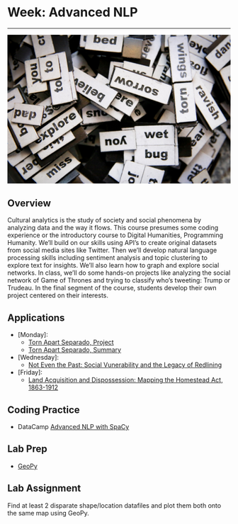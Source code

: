 # Week: Advanced NLP
<hr>

![Map Image](images/img_iphs290_nlp_adv_alvensia-angela-_N0srPVrfVk-unsplash.jpg)

## Overview


Cultural analytics is the study of society and social phenomena by analyzing data and the way it flows. This course presumes some coding experience or the introductory course to Digital Humanities, Programming Humanity. We’ll build on our skills using API’s to create original datasets from social media sites like Twitter. Then we’ll develop natural language processing skills including sentiment analysis and topic clustering to explore text for insights. We’ll also learn how to graph and explore social networks. In class, we’ll do some hands-on projects like analyzing the social network of Game of Thrones and trying to classify who’s tweeting: Trump or Trudeau. In the final segment of the course, students develop their own project centered on their interests.

## Applications

- [Monday]:
    * [Torn Apart Separado, Project](https://xpmethod.columbia.edu/torn-apart/volume/2/)
    * [Torn Apart Separado, Summary](https://digitalhumanitiesnow.org/2018/06/editors-choice-torn-apart-separados/)
- [Wednesday]: 
    * [Not Even the Past: Social Vunerability and the Legacy of Redlining](https://dsl.richmond.edu/socialvulnerability/)
- [Friday]:
    * [Land Acquisition and Dispossession: Mapping the Homestead Act, 1863-1912](https://dsl.richmond.edu/panorama/homesteading/)


## Coding Practice

* DataCamp [Advanced NLP with SpaCy](https://app.datacamp.com/learn/courses/advanced-nlp-with-spacy)


## Lab Prep

* [GeoPy](https://melaniewalsh.github.io/Intro-Cultural-Analytics/07-Mapping/01-Mapping.html)


## Lab Assignment

Find at least 2 disparate shape/location datafiles and plot them both onto the same map using GeoPy.





